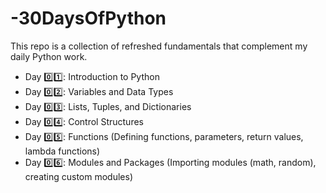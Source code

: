 # -30DaysOfPython
This repo is a collection of refreshed fundamentals that complement my daily Python work.

- Day 0️⃣1️⃣: Introduction to Python
- Day 0️⃣2️⃣: Variables and Data Types
- Day 0️⃣3️⃣: Lists, Tuples, and Dictionaries
- Day 0️⃣4️⃣: Control Structures
- Day 0️⃣5️⃣: Functions (Defining functions, parameters, return values, lambda functions)
- Day 0️⃣6️⃣: Modules and Packages (Importing modules (math, random), creating custom modules)
